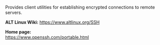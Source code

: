 Provides client utilities for establishing encrypted connections to remote servers.

**ALT Linux Wiki:** <https://www.altlinux.org/SSH>

**Home page:**  
<https://www.openssh.com/portable.html>
